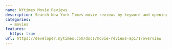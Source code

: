 ```yaml
---
name: NYtimes Movie Reviews
description: Search New York Times movie reviews by keyword and opening date and filter by Critics' picks.
categories:
  - movies
features:
  https: true
url: https://developer.nytimes.com/docs/movie-reviews-api/1/overview
---
```

